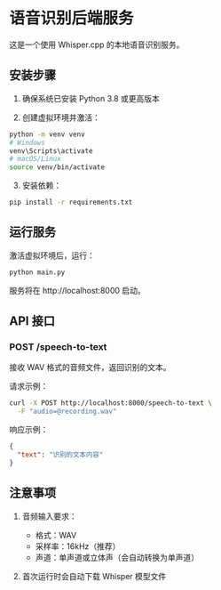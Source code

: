 # 语音识别后端服务

这是一个使用 Whisper.cpp 的本地语音识别服务。

## 安装步骤

1. 确保系统已安装 Python 3.8 或更高版本

2. 创建虚拟环境并激活：
```bash
python -m venv venv
# Windows
venv\Scripts\activate
# macOS/Linux
source venv/bin/activate
```

3. 安装依赖：
```bash
pip install -r requirements.txt
```

## 运行服务

激活虚拟环境后，运行：
```bash
python main.py
```

服务将在 http://localhost:8000 启动。

## API 接口

### POST /speech-to-text

接收 WAV 格式的音频文件，返回识别的文本。

请求示例：
```bash
curl -X POST http://localhost:8000/speech-to-text \
  -F "audio=@recording.wav"
```

响应示例：
```json
{
  "text": "识别的文本内容"
}
```

## 注意事项

1. 音频输入要求：
   - 格式：WAV
   - 采样率：16kHz（推荐）
   - 声道：单声道或立体声（会自动转换为单声道）

2. 首次运行时会自动下载 Whisper 模型文件 